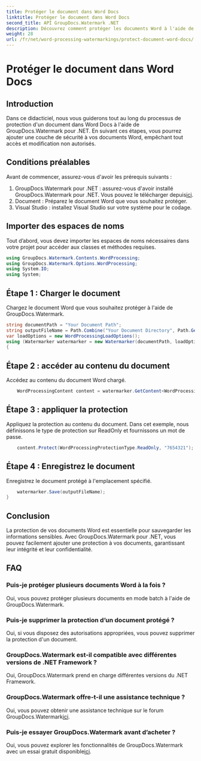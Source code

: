 ```yaml
---
title: Protéger le document dans Word Docs
linktitle: Protéger le document dans Word Docs
second_title: API GroupDocs.Watermark .NET
description: Découvrez comment protéger les documents Word à l'aide de GroupDocs.Watermark pour .NET. Suivez notre didacticiel étape par étape pour renforcer la sécurité de vos documents sans effort.
weight: 28
url: /fr/net/word-processing-watermarkings/protect-document-word-docs/
---
```


# Protéger le document dans Word Docs

## Introduction
Dans ce didacticiel, nous vous guiderons tout au long du processus de protection d'un document dans Word Docs à l'aide de GroupDocs.Watermark pour .NET. En suivant ces étapes, vous pourrez ajouter une couche de sécurité à vos documents Word, empêchant tout accès et modification non autorisés.
## Conditions préalables
Avant de commencer, assurez-vous d'avoir les prérequis suivants :
1.  GroupDocs.Watermark pour .NET : assurez-vous d'avoir installé GroupDocs.Watermark pour .NET. Vous pouvez le télécharger depuis[ici](https://releases.groupdocs.com/Watermark/net/).
2. Document : Préparez le document Word que vous souhaitez protéger.
3. Visual Studio : installez Visual Studio sur votre système pour le codage.

## Importer des espaces de noms
Tout d’abord, vous devez importer les espaces de noms nécessaires dans votre projet pour accéder aux classes et méthodes requises.
```csharp
using GroupDocs.Watermark.Contents.WordProcessing;
using GroupDocs.Watermark.Options.WordProcessing;
using System.IO;
using System;
```
## Étape 1 : Charger le document
Chargez le document Word que vous souhaitez protéger à l'aide de GroupDocs.Watermark.
```csharp
string documentPath = "Your Document Path";
string outputFileName = Path.Combine("Your Document Directory", Path.GetFileName(documentPath));
var loadOptions = new WordProcessingLoadOptions();
using (Watermarker watermarker = new Watermarker(documentPath, loadOptions))
{
```
## Étape 2 : accéder au contenu du document
Accédez au contenu du document Word chargé.
```csharp
    WordProcessingContent content = watermarker.GetContent<WordProcessingContent>();
```
## Étape 3 : appliquer la protection
Appliquez la protection au contenu du document. Dans cet exemple, nous définissons le type de protection sur ReadOnly et fournissons un mot de passe.
```csharp
    content.Protect(WordProcessingProtectionType.ReadOnly, "7654321");
```
## Étape 4 : Enregistrez le document
Enregistrez le document protégé à l'emplacement spécifié.
```csharp
    watermarker.Save(outputFileName);
}
```

## Conclusion
La protection de vos documents Word est essentielle pour sauvegarder les informations sensibles. Avec GroupDocs.Watermark pour .NET, vous pouvez facilement ajouter une protection à vos documents, garantissant leur intégrité et leur confidentialité.
## FAQ
### Puis-je protéger plusieurs documents Word à la fois ?
Oui, vous pouvez protéger plusieurs documents en mode batch à l'aide de GroupDocs.Watermark.
### Puis-je supprimer la protection d’un document protégé ?
Oui, si vous disposez des autorisations appropriées, vous pouvez supprimer la protection d'un document.
### GroupDocs.Watermark est-il compatible avec différentes versions de .NET Framework ?
Oui, GroupDocs.Watermark prend en charge différentes versions du .NET Framework.
### GroupDocs.Watermark offre-t-il une assistance technique ?
 Oui, vous pouvez obtenir une assistance technique sur le forum GroupDocs.Watermark[ici](https://forum.groupdocs.com/c/watermark/19).
### Puis-je essayer GroupDocs.Watermark avant d’acheter ?
 Oui, vous pouvez explorer les fonctionnalités de GroupDocs.Watermark avec un essai gratuit disponible[ici](https://releases.groupdocs.com/).